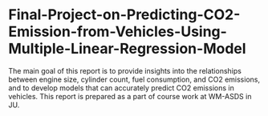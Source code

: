 # Final-Project-on-Predicting-CO2-Emission-from-Vehicles-Using-Multiple-Linear-Regression-Model
The main goal of this report is to provide insights into the relationships between engine size, cylinder count, fuel consumption, and CO2 emissions, and to develop models that can accurately predict CO2 emissions in vehicles. This report is prepared as a part of course work at WM-ASDS in JU.
